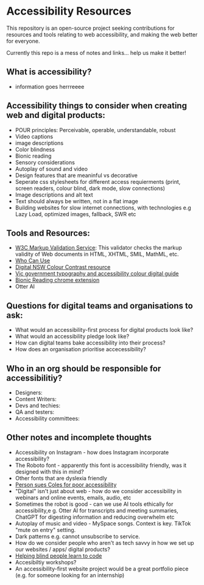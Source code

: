 # Accessibility Resources

This repository is an open-source project seeking contributions for resources and tools relating to web accessibility, and making the web better for everyone.

Currently this repo is a mess of notes and links... help us make it better!

## What is accessibility?

- information goes herrreeee

## Accessibility things to consider when creating web and digital products:

- POUR principles: Perceivable, operable, understandable, robust
- Video captions
- image descriptions
- Color blindness
- Bionic reading
- Sensory considerations
- Autoplay of sound and video
- Design features that are meaninful vs decorative
- Seperate css stylesheets for different access requierments (print, screen readers, colour blind, dark mode, slow connections)
- Image descriptions and alt text
- Text should always be written, not in a flat image
- Building websites for slow internet connections, with technologies e.g Lazy Load, optimized images, fallback, SWR etc

## Tools and Resources:

- [W3C Markup Validation Service](https://validator.w3.org/): This validator checks the markup validity of Web documents in HTML, XHTML, SMIL, MathML, etc.
- [Who Can Use](https://www.whocanuse.com/)
- [Digital NSW Colour Contrast resource](https://www.digital.nsw.gov.au/delivery/accessibility-and-inclusivity-toolkit/inclusive-design/colour-contrast)
- [Vic government typography and accessibility colour digital guide](https://www.vic.gov.au/typography-and-accessible-colour-digital-guide)
- [Bionic Reading chrome extension](https://chrome.google.com/webstore/detail/bionic-reading/kdfkejelgkdjgfoolngegkhkiecmlflj/related)
- Otter AI

## Questions for digital teams and organisations to ask:

- What would an accessibility-first process for digital products look like?
- What would an accessibility pledge look like?
- How can digital teams bake accessibility into their process?
- How does an organisation prioritise accecessibility?

## Who in an org should be responsible for accessibilitiy?

- Designers:
- Content Writers:
- Devs and techies:
- QA and testers:
- Accessibility committees:

## Other notes and incomplete thoughts

- Accessibility on Instagram - how does Instagram incorporate accessibility?
- The Roboto font - apparently this font is accessibility friendly, was it designed with this in mind?
- Other fonts that are dyslexia friendly
- [Person sues Coles for poor accessibility](https://www.business-humanrights.org/en/latest-news/australia-customer-sues-coles-supermarkets-over-alleged-disability-discrimination-re-accessibility-of-website/)
- "Digital" isn't just about web - how do we consider accessibility in webinars and online events, emails, audio, etc
- Sometimes the robot is good - can we use AI tools ethically for accessibility,e g. Otter AI for transcripts and meeting summaries, ChatGPT for digesting information and reducing overwhelm etc
- Autoplay of music and video - MySpace songs. Context is key. TikTok "mute on entry" setting.
- Dark patterns e.g. cannot unsubscribe to service.
- How do we consider people who aren't as tech savvy in how we set up our websites / apps/ digital products?
- [Helping blind people learn to code](https://www.freecodecamp.org/news/helping-blind-people-learn-to-code-c47c68d4a237/)
- Accesibiltiy workshops?
- An accessibility-first website project would be a great portfolio piece (e.g. for someone looking for an internship)
